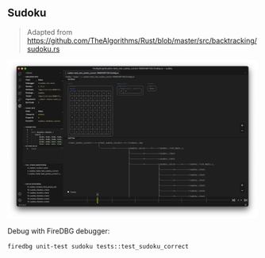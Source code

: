 ## Sudoku

> Adapted from https://github.com/TheAlgorithms/Rust/blob/master/src/backtracking/sudoku.rs

![](screenshot.png)

Debug with FireDBG debugger:

```sh
firedbg unit-test sudoku tests::test_sudoku_correct
```